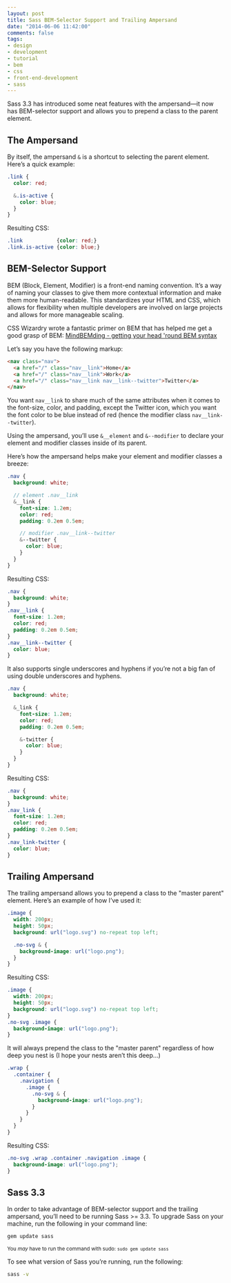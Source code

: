 ```yaml
---
layout: post
title: Sass BEM-Selector Support and Trailing Ampersand
date: "2014-06-06 11:42:00"
comments: false
tags:
- design
- development
- tutorial
- bem
- css
- front-end-development
- sass
---
```


Sass 3.3 has introduced some neat features with the ampersand&mdash;it now has BEM-selector support and allows you to prepend a class to the parent element.

<!--more-->

## The Ampersand

By itself, the ampersand `&` is a shortcut to selecting the parent element. Here’s a quick example:

```scss
.link {
  color: red;

  &.is-active {
    color: blue;
  }
}
```

Resulting CSS:

```css
.link           {color: red;}
.link.is-active {color: blue;}
```

## BEM-Selector Support

BEM (Block, Element, Modifier) is a front-end naming convention. It’s a way of naming your classes to give them more contextual information and make them more human-readable. This standardizes your HTML and CSS, which allows for flexibility when multiple developers are involved on large projects and allows for more manageable scaling.

CSS Wizardry wrote a fantastic primer on BEM that has helped me get a good grasp of BEM: <a href="http://csswizardry.com/2013/01/mindbemding-getting-your-head-round-bem-syntax/" target="_blank">MindBEMding - getting your head 'round BEM syntax</a>

Let’s say you have the following markup:

```html
<nav class="nav">
  <a href="/" class="nav__link">Home</a>
  <a href="/" class="nav__link">Work</a>
  <a href="/" class="nav__link nav__link--twitter">Twitter</a>
</nav>
```

You want `nav__link` to share much of the same attributes when it comes to the font-size, color, and padding, except the Twitter icon, which you want the font color to be blue instead of red (hence the modifier class `nav__link--twitter`).

Using the ampersand, you’ll use `&__element` and `&--modifier` to declare your element and modifier classes inside of its parent.

Here’s how the ampersand helps make your element and modifier classes a breeze:

```scss
.nav {
  background: white;

  // element .nav__link
  &__link {
    font-size: 1.2em;
    color: red;
    padding: 0.2em 0.5em;

    // modifier .nav__link--twitter
    &--twitter {
      color: blue;
    }
  }
}
```

Resulting CSS:

```css
.nav {
  background: white;
}
.nav__link {
  font-size: 1.2em;
  color: red;
  padding: 0.2em 0.5em;
}
.nav__link--twitter {
  color: blue;
}
```

It also supports single underscores and hyphens if you’re not a big fan of using double underscores and hyphens.

```scss
.nav {
  background: white;

  &_link {
    font-size: 1.2em;
    color: red;
    padding: 0.2em 0.5em;

    &-twitter {
      color: blue;
    }
  }
}
```

Resulting CSS:

```css
.nav {
  background: white;
}
.nav_link {
  font-size: 1.2em;
  color: red;
  padding: 0.2em 0.5em;
}
.nav_link-twitter {
  color: blue;
}
```

## Trailing Ampersand

The trailing ampersand allows you to prepend a class to the "master parent" element. Here’s an example of how I’ve used it:

```scss
.image {
  width: 200px;
  height: 50px;
  background: url("logo.svg") no-repeat top left;

  .no-svg & {
    background-image: url("logo.png");
  }
}
```

Resulting CSS:

```css
.image {
  width: 200px;
  height: 50px;
  background: url("logo.svg") no-repeat top left;
}
.no-svg .image {
  background-image: url("logo.png");
}
```

It will always prepend the class to the "master parent" regardless of how deep you nest is (I hope your nests aren’t this deep...)

```scss
.wrap {
  .container {
    .navigation {
      .image {
        .no-svg & {
          background-image: url("logo.png");
        }
      }
    }
  }
}
```

Resulting CSS:

```scss
.no-svg .wrap .container .navigation .image {
  background-image: url("logo.png");
}
```

## Sass 3.3

In order to take advantage of BEM-selector support and the trailing ampersand, you’ll need to be running Sass >= 3.3. To upgrade Sass on your machine, run the following in your command line:

```bash
gem update sass
```

<small>You *may* have to run the command with sudo: `sudo gem update sass`</small>

To see what version of Sass you’re running, run the following:

```bash
sass -v
```